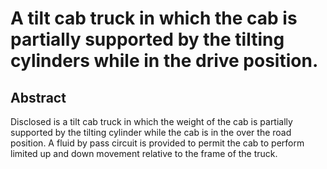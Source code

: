 # A tilt cab truck in which the cab is partially supported by the tilting cylinders while in the drive position.

## Abstract
Disclosed is a tilt cab truck in which the weight of the cab is partially supported by the tilting cylinder while the cab is in the over the road position. A fluid by pass circuit is provided to permit the cab to perform limited up and down movement relative to the frame of the truck.
